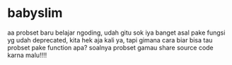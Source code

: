 # babyslim

aa probset baru belajar ngoding, udah gitu sok iya banget asal pake fungsi yg udah deprecated, kita hek aja kali ya, tapi gimana cara biar bisa tau probset pake function apa? soalnya probset gamau share source code karna malu!!!!

